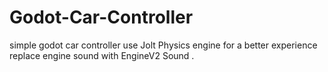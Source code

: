 # Godot-Car-Controller
simple godot car controller
use Jolt Physics engine for a better experience
replace engine sound with EngineV2 Sound . 
